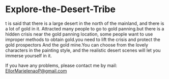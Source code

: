# Explore-the-Desert-Tribe

t is said that there is a large desert in the north of the mainland, and there is a lot of gold in it. Attracted many people to go to gold panning.but there is a hidden crisis near the gold panning location, some people want to use improper methods to obtain gold.you need to lift the crisis and protect the gold prospectors And the gold mine.You can choose from the lovely characters in the painting style, and the realistic desert scenes will let you immerse yourself in it.

If you have any problems, please contact me by mail: EllorMarielenaoP@gmail.com   
